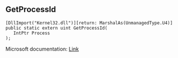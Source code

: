 ## GetProcessId

```
[DllImport("Kernel32.dll")][return: MarshalAs(UnmanagedType.U4)]
public static extern uint GetProcessId(
   IntPtr Process
);
```

Microsoft documentation: [Link](https://docs.microsoft.com/en-us/windows/win32/api/processthreadsapi/nf-processthreadsapi-getprocessid)
